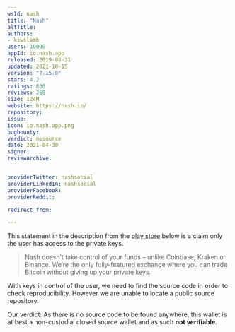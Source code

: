 ```yaml
---
wsId: nash
title: "Nash"
altTitle: 
authors:
- kiwilamb
users: 10000
appId: io.nash.app
released: 2019-08-31
updated: 2021-10-15
version: "7.15.0"
stars: 4.2
ratings: 636
reviews: 268
size: 124M
website: https://nash.io/
repository: 
issue: 
icon: io.nash.app.png
bugbounty: 
verdict: nosource
date: 2021-04-30
signer: 
reviewArchive:


providerTwitter: nashsocial
providerLinkedIn: nashsocial
providerFacebook: 
providerReddit: 

redirect_from:

---
```



This statement in the description from the [play store](https://play.google.com/store/apps/details?id=io.nash.app) below is a claim only the user has access to the private keys.

> Nash doesn’t take control of your funds – unlike Coinbase, Kraken or Binance. We’re the only fully-featured exchange where you can trade Bitcoin without giving up your private keys.

With keys in control of the user, we need to find the source code in order to check reproducibility.
However we are unable to locate a public source repository.

Our verdict: As there is no source code to be found anywhere, this wallet is at best a non-custodial closed source wallet and as such **not verifiable**.
